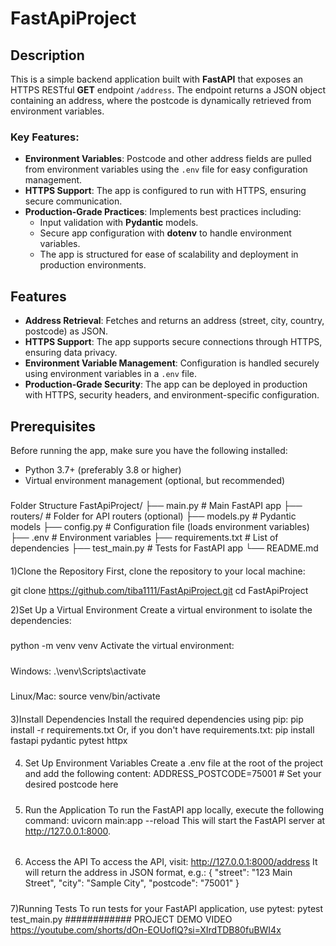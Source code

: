 # FastApiProject

## Description

This is a simple backend application built with **FastAPI** that exposes an HTTPS RESTful **GET** endpoint `/address`. The endpoint returns a JSON object containing an address, where the postcode is dynamically retrieved from environment variables.

### Key Features:
- **Environment Variables**: Postcode and other address fields are pulled from environment variables using the `.env` file for easy configuration management.
- **HTTPS Support**: The app is configured to run with HTTPS, ensuring secure communication.
- **Production-Grade Practices**: Implements best practices including:
  - Input validation with **Pydantic** models.
  - Secure app configuration with **dotenv** to handle environment variables.
  - The app is structured for ease of scalability and deployment in production environments.

## Features

- **Address Retrieval**: Fetches and returns an address (street, city, country, postcode) as JSON.
- **HTTPS Support**: The app supports secure connections through HTTPS, ensuring data privacy.
- **Environment Variable Management**: Configuration is handled securely using environment variables in a `.env` file.
- **Production-Grade Security**: The app can be deployed in production with HTTPS, security headers, and environment-specific configuration.

## Prerequisites

Before running the app, make sure you have the following installed:

- Python 3.7+ (preferably 3.8 or higher)
- Virtual environment management (optional, but recommended)
#####

Folder Structure
FastApiProject/
├── main.py                # Main FastAPI app
├── routers/               # Folder for API routers (optional)
├── models.py              # Pydantic models
├── config.py              # Configuration file (loads environment variables)
├── .env                   # Environment variables
├── requirements.txt       # List of dependencies
├── test_main.py           # Tests for FastAPI app
└── README.md  
####
1)Clone the Repository
First, clone the repository to your local machine:


git clone https://github.com/tiba1111/FastApiProject.git
cd FastApiProject

2)Set Up a Virtual Environment
Create a virtual environment to isolate the dependencies:
#####
python -m venv venv
Activate the virtual environment:
#####
Windows:
.\venv\Scripts\activate
#####
Linux/Mac:
source venv/bin/activate

####
3)Install Dependencies
Install the required dependencies using pip:
pip install -r requirements.txt
Or, if you don't have requirements.txt:
pip install fastapi pydantic pytest httpx
####
4) Set Up Environment Variables
 Create a .env file at the root of the project and add the following content:
ADDRESS_POSTCODE=75001  # Set your desired postcode here

#####
5) Run the Application
To run the FastAPI app locally, execute the following command:
uvicorn main:app --reload
This will start the FastAPI server at http://127.0.0.1:8000.
######
6) Access the API
To access the API, visit:
http://127.0.0.1:8000/address
It will return the address in JSON format, e.g.:
{
  "street": "123 Main Street",
  "city": "Sample City",
  "postcode": "75001"
}
#####
7)Running Tests
To run tests for your FastAPI application, use pytest:
pytest test_main.py
############
PROJECT DEMO VIDEO 
https://youtube.com/shorts/dOn-EOUoflQ?si=XIrdTDB80fuBWI4x
